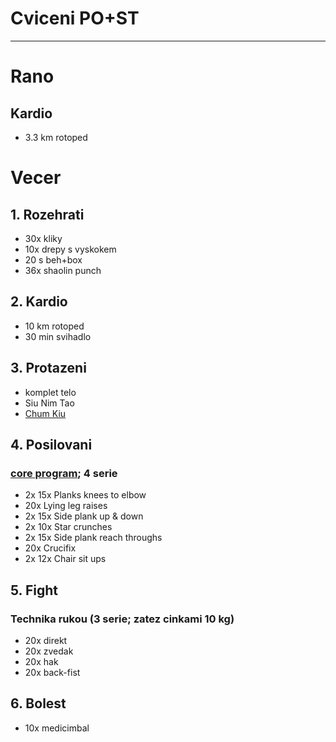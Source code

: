 # Cviceni PO+ST
---
# Rano
## Kardio
* 3.3 km rotoped
# Vecer
## 1. Rozehrati
* 30x kliky
* 10x drepy s vyskokem
* 20 s beh+box
* 36x shaolin punch
## 2. Kardio
* 10 km rotoped
* 30 min svihadlo
## 3. Protazeni
* komplet telo
* Siu Nim Tao
* [Chum Kiu](https://www.youtube.com/watch?v=HwVTdukbUnQ)
## 4. Posilovani
### [core program](https://www.youtube.com/watch?v=O3uA5pr9H94); 4 serie
* 2x 15x Planks knees to elbow
* 20x Lying leg raises
* 2x 15x Side plank up & down
* 2x 10x Star crunches
* 2x 15x Side plank reach throughs
* 20x Crucifix
* 2x 12x Chair sit ups

## 5. Fight
### Technika rukou (3 serie; zatez cinkami 10 kg)
* 20x direkt
* 20x zvedak
* 20x hak
* 20x back-fist

## 6. Bolest
* 10x medicimbal

